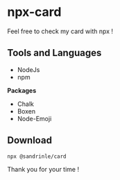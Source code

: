 # npx-card

Feel free to check my card with npx ! 

## Tools and Languages

* NodeJs
* npm

__Packages__

* Chalk
* Boxen
* Node-Emoji

## Download 

`npx @sandrinle/card`

Thank you for your time ! 